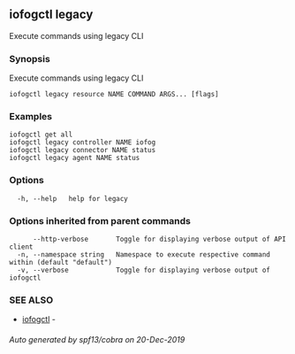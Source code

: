 ## iofogctl legacy

Execute commands using legacy CLI

### Synopsis

Execute commands using legacy CLI

```
iofogctl legacy resource NAME COMMAND ARGS... [flags]
```

### Examples

```
iofogctl get all
iofogctl legacy controller NAME iofog
iofogctl legacy connector NAME status
iofogctl legacy agent NAME status
```

### Options

```
  -h, --help   help for legacy
```

### Options inherited from parent commands

```
      --http-verbose       Toggle for displaying verbose output of API client
  -n, --namespace string   Namespace to execute respective command within (default "default")
  -v, --verbose            Toggle for displaying verbose output of iofogctl
```

### SEE ALSO

* [iofogctl](iofogctl.md)	 - 

###### Auto generated by spf13/cobra on 20-Dec-2019
